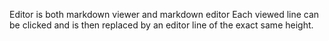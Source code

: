Editor is both markdown viewer and markdown editor
Each viewed line can be clicked and is then replaced by an editor line of the exact same height.